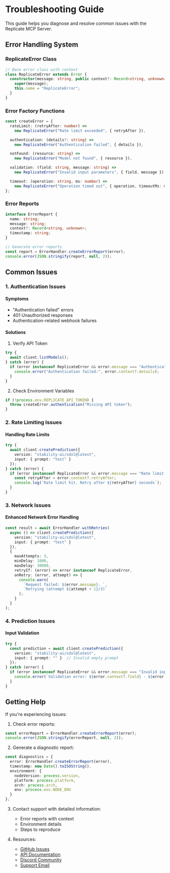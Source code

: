 # Troubleshooting Guide

This guide helps you diagnose and resolve common issues with the Replicate MCP Server.

## Error Handling System

### ReplicateError Class

```typescript
// Base error class with context
class ReplicateError extends Error {
  constructor(message: string, public context?: Record<string, unknown>) {
    super(message);
    this.name = "ReplicateError";
  }
}
```

### Error Factory Functions

```typescript
const createError = {
  rateLimit: (retryAfter: number) =>
    new ReplicateError("Rate limit exceeded", { retryAfter }),

  authentication: (details?: string) =>
    new ReplicateError("Authentication failed", { details }),

  notFound: (resource: string) =>
    new ReplicateError("Model not found", { resource }),

  validation: (field: string, message: string) =>
    new ReplicateError("Invalid input parameters", { field, message }),

  timeout: (operation: string, ms: number) =>
    new ReplicateError("Operation timed out", { operation, timeoutMs: ms }),
};
```

### Error Reports

```typescript
interface ErrorReport {
  name: string;
  message: string;
  context?: Record<string, unknown>;
  timestamp: string;
}

// Generate error reports
const report = ErrorHandler.createErrorReport(error);
console.error(JSON.stringify(report, null, 2));
```

## Common Issues

### 1. Authentication Issues

#### Symptoms
- "Authentication failed" errors
- 401 Unauthorized responses
- Authentication-related webhook failures

#### Solutions
1. Verify API Token
```typescript
try {
  await client.listModels();
} catch (error) {
  if (error instanceof ReplicateError && error.message === "Authentication failed") {
    console.error("Authentication failed:", error.context?.details);
  }
}
```

2. Check Environment Variables
```typescript
if (!process.env.REPLICATE_API_TOKEN) {
  throw createError.authentication("Missing API token");
}
```

### 2. Rate Limiting Issues

#### Handling Rate Limits

```typescript
try {
  await client.createPrediction({
    version: "stability-ai/sdxl@latest",
    input: { prompt: "test" }
  });
} catch (error) {
  if (error instanceof ReplicateError && error.message === "Rate limit exceeded") {
    const retryAfter = error.context?.retryAfter;
    console.log(`Rate limit hit. Retry after ${retryAfter} seconds`);
  }
}
```

### 3. Network Issues

#### Enhanced Network Error Handling

```typescript
const result = await ErrorHandler.withRetries(
  async () => client.createPrediction({
    version: "stability-ai/sdxl@latest",
    input: { prompt: "test" }
  }),
  {
    maxAttempts: 3,
    minDelay: 1000,
    maxDelay: 30000,
    retryIf: (error) => error instanceof ReplicateError,
    onRetry: (error, attempt) => {
      console.warn(
        `Request failed: ${error.message}. `,
        `Retrying (attempt ${attempt + 1}/3)`
      );
    }
  }
);
```

### 4. Prediction Issues

#### Input Validation

```typescript
try {
  const prediction = await client.createPrediction({
    version: "stability-ai/sdxl@latest",
    input: { prompt: "" }  // Invalid empty prompt
  });
} catch (error) {
  if (error instanceof ReplicateError && error.message === "Invalid input parameters") {
    console.error(`Validation error: ${error.context?.field} - ${error.context?.message}`);
  }
}
```

## Getting Help

If you're experiencing issues:

1. Check error reports:
```typescript
const errorReport = ErrorHandler.createErrorReport(error);
console.error(JSON.stringify(errorReport, null, 2));
```

2. Generate a diagnostic report:
```typescript
const diagnostics = {
  error: ErrorHandler.createErrorReport(error),
  timestamp: new Date().toISOString(),
  environment: {
    nodeVersion: process.version,
    platform: process.platform,
    arch: process.arch,
    env: process.env.NODE_ENV
  }
};
```

3. Contact support with detailed information:
   - Error reports with context
   - Environment details
   - Steps to reproduce

4. Resources:
   - [GitHub Issues](https://github.com/replicate/replicate/issues)
   - [API Documentation](https://replicate.com/docs)
   - [Discord Community](https://discord.gg/replicate)
   - [Support Email](mailto:support@replicate.com)
